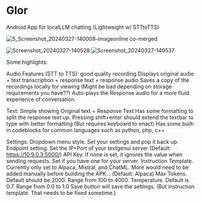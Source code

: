 # Glor
Android App for localLLM chatting (Lightweight w/ STTtoTTS)

![5_Screenshot_20240327-140008-imageonline co-merged](https://github.com/ETomberg391/Glor/assets/23483479/a8a8d43d-834d-4057-b2a1-71056a0e342e)


![Screenshot_20240327-140528](https://github.com/ETomberg391/Glor/assets/23483479/f47521e7-5e79-422a-b18e-2f8f02fc0f17)
![Screenshot_20240327-140537](https://github.com/ETomberg391/Glor/assets/23483479/bf9eb104-2dd5-4817-90b5-59804f5af345)




Some highlights:

Audio Features (STT to TTS):
good quality recording
Displays original audio + text transcription + response text + response audio
Saves a copy of the recordings locally for viewing (Might be bad depending on storage requirements you have??)
Auto-plays the Response audio for a more fluid experience of conversation.

Text:
Simple showing Original text + Response Text
Has some formatting to split the response text up.
Pressing shift+enter should extend the textbar to type with better formatting (But requires keyboard to enact)
Has some built-in codeblocks for common languages such as python, php, c++

Settings:
Dropdown menu style. Set your settings and pop it back up.
Endpoint setting. Set the IP+Port of your textgenui server (Default: https://10.9.0.3:5000/)
API Key. If none is set, it ignores the value when sending requests. Set if you have one for your server.
Instruction Template. Currently only set to Alpaca, Mistral, and ChatML. More would need to be added manually before building the APK... (Default: Alpaca)
Max Tokens. Default should be 2000. Range from 100 to 4000.
Temperature. Default is 0.7. Range from 0.0 to 1.0
Save button will save the settings. (But instruction template. That needs to be fixed sometime.)
